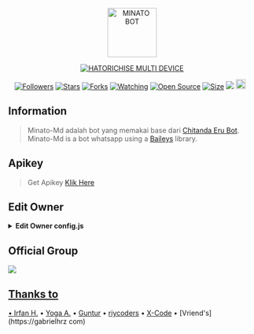 <p align="center">
<img src="https://telegra.ph/file/c37dcf885413c4c1f01f7.jpg" alt="MINATO BOT" width="100"/>


</p>
<p align="center">
<a href="#"><img title="HATORICHISE MULTI DEVICE" src="https://img.shields.io/badge/MINATO MULTI DEVICE-green?colorA=%23ff0000&colorB=%23017e40&style=for-the-badge"></a>
</p>
<p align="center">
<a href="https://github.com/riycoders/followers"><img title="Followers" src="https://img.shields.io/github/followers/riycoders?color=red&style=flat-square"></a>
<a href="https://github.com/riycoders/Minato-Md/stargazers/"><img title="Stars" src="https://img.shields.io/github/stars/riycoders/Minato-Md?color=blue&style=flat-square"></a>
<a href="https://github.com/riycoders/Minato-Md/network/members"><img title="Forks" src="https://img.shields.io/github/forks/riycoders/Minato-Md?color=red&style=flat-square"></a>
<a href="https://github.com/riycoders/Minato-Md/watchers"><img title="Watching" src="https://img.shields.io/github/watchers/riycoders/Minato-Md?label=Watchers&color=blue&style=flat-square"></a>
<a href="https://github.com/riycoders/Minato-Md"><img title="Open Source" src="https://badges.frapsoft.com/os/v2/open-source.svg?v=103"></a>
<a href="https://github.com/riycoders/Minato-Md/"><img title="Size" src="https://img.shields.io/github/repo-size/riycoders/Minato-Md?style=flat-square&color=green"></a>
<a href="https://hits.seeyoufarm.com"><img src="https://hits.seeyoufarm.com/api/count/incr/badge.svg?url=https%3A%2F%2Fgithub.com%2Friycoders%2FMinato-Md&count_bg=%2379C83D&title_bg=%23555555&icon=probot.svg&icon_color=%2300FF6D&title=hits&edge_flat=false"/></a>
<a href="https://github.com/riycoders/Minato-Md/graphs/commit-activity"><img height="20" src="https://img.shields.io/badge/Maintained%3F-yes-green.svg"></a>&nbsp;&nbsp;
</p>
</div>

## Information
> Minato-Md adalah bot yang memakai base dari [Chitanda Eru Bot](https://github.com/rtwone/chitandabot). Minato-Md is a bot whatsapp using a [Baileys](https://github.com/adiwajshing/baileys) library.

## Apikey
> Get Apikey [Klik Here](https://api.riycoders.my.id)

## Edit Owner 

<details>
    <summary> <b>Edit Owner config.js</b></summary><br/>

```ts
{
  "ownerNumber": ["6285171178013@s.whatsapp.net"],
  "ownerName": "GabrielHrz",
  "botName": "HatoriChiseBOT",
  "footer": "gabrielhrz.com",
  "packname": "Created By",
  "author": "@GabrielHrz",
  "pathimg": "./media/minato.jpg",
  "riykey": "register disini untuk mendapatkan apikey : https://api.riycoders.my.id",
  "quoteapi": "https://quote-api.riycoders.my.id/generate",
  "sosmed": {
    "youtube": "https://youtube.com/@gabrielhrz117",
    "instagram": "https://instagram.com/ofcgabrielhrz"
  },
  "donasi": {
    "dana": "085171220913",
    "gopay": "085171220913",
    "pulsa": "085171220913"
  },
  "gamewaktu": 90,
  "limitCount": 25,
  "gcount": {
    "prem": 35,
    "user": 15
  }
}
```
</details>

## Official Group
<a href="https://chat.whatsapp.com/CJ1URJb9MX9IJWzCXb1biR"><img src="https://img.shields.io/badge/Forum Minato Bot-25D366?style=for-the-badge&logo=whatsapp&logoColor=white" />

## Thanks to
• [Irfan H.](https://github.com/rtwone)
• [Yoga A.](https://github.com/yogGanz)
• [Guntur](https://Github.com/GabrielHrz98)
• [riycoders](https://github.com/riycoders)
• [X-Code](https://xcodeteam.xyz)
• [Vriend's](https://gabrielhrz com)

